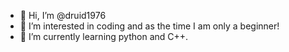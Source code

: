 - 👋 Hi, I’m @druid1976
- 👀 I’m interested in coding and as the time I am only a beginner!
- 🌱 I’m currently learning python and C++.

<!---
druid1976/druid1976 is a ✨ special ✨ repository because its `README.md` (this file) appears on your GitHub profile.
You can click the Preview link to take a look at your changes.
--->
